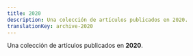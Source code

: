 ```yaml
---
title: 2020
description: Una colección de artículos publicados en 2020.
translationKey: archive-2020
---
```

Una colección de artículos publicados en **2020**.
